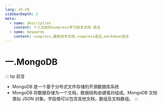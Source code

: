 ```yaml
---
lang: zh-CN
sidebarDepth: 2
meta:
  - name: description
    content: 个人总结的vuepress学习技术文档-语法
  - name: keywords
    content: vuepress,最新技术文档,vuepress语法,markdown语法
---
```


# 一.MongoDB

::: tip 前言
- MongoDB 是一个基于分布式文件存储的开源数据库系统
- MongoDB 将数据存储为一个文档，数据结构由键值对组成。MongoDB 文档类似 JSON 对象。字段值可以包含其他文档，数组及文档数组。
:::
